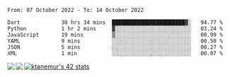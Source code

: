 <!--START_SECTION:waka-->

```text
From: 07 October 2022 - To: 14 October 2022

Dart             30 hrs 34 mins  ███████████████████████▓░   94.77 %
Python           1 hr 2 mins     ▓░░░░░░░░░░░░░░░░░░░░░░░░   03.24 %
JavaScript       19 mins         ▒░░░░░░░░░░░░░░░░░░░░░░░░   00.99 %
YAML             9 mins          ░░░░░░░░░░░░░░░░░░░░░░░░░   00.50 %
JSON             5 mins          ░░░░░░░░░░░░░░░░░░░░░░░░░   00.27 %
XML              1 min           ░░░░░░░░░░░░░░░░░░░░░░░░░   00.07 %
```

<!--END_SECTION:waka-->
<a href="https://github.com/anuraghazra/github-readme-stats">
  <img align="left" src="https://github-readme-stats.vercel.app/api?username=Tanesan&count_private=true&show_icons=true" />
<img align="left" src="https://github-readme-stats.vercel.app/api/top-langs/?username=Tanesan" />
</a>

[![ktanemur's 42 stats](https://badge42.vercel.app/api/v2/cl1wslf6s002109l771rng2w8/stats?cursusId=21&coalitionId=62)](https://github.com/JaeSeoKim/badge42)
